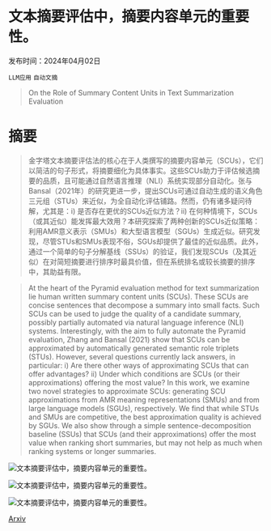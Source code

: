# 文本摘要评估中，摘要内容单元的重要性。

发布时间：2024年04月02日

`LLM应用` `自动文摘`

> On the Role of Summary Content Units in Text Summarization Evaluation

# 摘要

> 金字塔文本摘要评估法的核心在于人类撰写的摘要内容单元（SCUs），它们以简洁的句子形式，将摘要细化为具体事实。这些SCUs助力于评估候选摘要的品质，且可能通过自然语言推理（NLI）系统实现部分自动化。张与Bansal（2021年）的研究更进一步，提出SCUs可通过自动生成的语义角色三元组（STUs）来近似，为全自动化评估铺路。然而，仍有诸多疑问待解，尤其是：i) 是否存在更优的SCUs近似方法？ii) 在何种情境下，SCUs（或其近似）能发挥最大效用？本研究探索了两种创新的SCUs近似策略：利用AMR意义表示（SMUs）和大型语言模型（SGUs）生成近似。研究发现，尽管STUs和SMUs表现不俗，SGUs却提供了最佳的近似品质。此外，通过一个简单的句子分解基线（SSUs）的验证，我们发现SCUs（及其近似）在对简短摘要进行排序时最具价值，但在系统排名或较长摘要的排序中，其助益有限。

> At the heart of the Pyramid evaluation method for text summarization lie human written summary content units (SCUs). These SCUs are concise sentences that decompose a summary into small facts. Such SCUs can be used to judge the quality of a candidate summary, possibly partially automated via natural language inference (NLI) systems. Interestingly, with the aim to fully automate the Pyramid evaluation, Zhang and Bansal (2021) show that SCUs can be approximated by automatically generated semantic role triplets (STUs). However, several questions currently lack answers, in particular: i) Are there other ways of approximating SCUs that can offer advantages? ii) Under which conditions are SCUs (or their approximations) offering the most value? In this work, we examine two novel strategies to approximate SCUs: generating SCU approximations from AMR meaning representations (SMUs) and from large language models (SGUs), respectively. We find that while STUs and SMUs are competitive, the best approximation quality is achieved by SGUs. We also show through a simple sentence-decomposition baseline (SSUs) that SCUs (and their approximations) offer the most value when ranking short summaries, but may not help as much when ranking systems or longer summaries.

![文本摘要评估中，摘要内容单元的重要性。](../../../paper_images/2404.01701/AMR_tree.png)

![文本摘要评估中，摘要内容单元的重要性。](../../../paper_images/2404.01701/subgraphs-v2.png)

![文本摘要评估中，摘要内容单元的重要性。](../../../paper_images/2404.01701/x1.png)

[Arxiv](https://arxiv.org/abs/2404.01701)